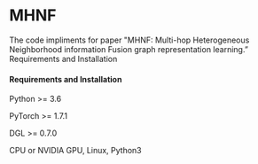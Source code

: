 # MHNF
The code impliments for paper "MHNF: Multi-hop Heterogeneous Neighborhood information Fusion graph representation learning.”
Requirements and Installation
#### Requirements and Installation
Python >= 3.6

PyTorch >= 1.7.1

DGL >= 0.7.0

CPU or NVIDIA GPU, Linux, Python3

